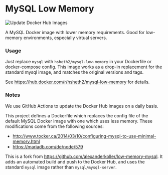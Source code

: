 # MySQL Low Memory
![Update Docker Hub Images](https://github.com/hsheth2/mysql-low-memory/workflows/Update%20Docker%20Hub%20Images/badge.svg)

A MySQL Docker image with lower memory requirements. Good for low-memory environments, especially virtual servers.

### Usage
Just replace `mysql` with `hsheth2/mysql-low-memory` in your Dockerfile or docker-compose config. This image works as a drop-in replacement for the standard mysql image, and matches the original versions and tags.

See https://hub.docker.com/r/hsheth2/mysql-low-memory for details.

### Notes
We use GitHub Actions to update the Docker Hub images on a daily basis.

This project defines a Dockerfile which replaces the config file of the default MySQL Docker image with one which uses less memory. These modifications come from the following sources:

 * http://www.tocker.ca/2014/03/10/configuring-mysql-to-use-minimal-memory.html
 * https://mariadb.com/de/node/579

This is a fork from https://github.com/alexanderkoller/low-memory-mysql. It adds an automated build and push to the Docker Hub, and uses the standard `mysql` image rather than `mysql/mysql-server`. 
